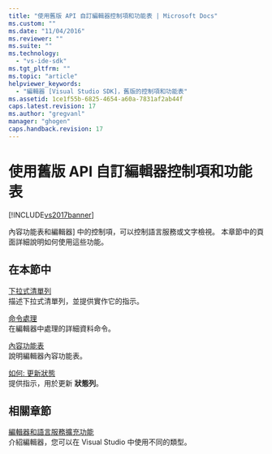 ```yaml
---
title: "使用舊版 API 自訂編輯器控制項和功能表 | Microsoft Docs"
ms.custom: ""
ms.date: "11/04/2016"
ms.reviewer: ""
ms.suite: ""
ms.technology: 
  - "vs-ide-sdk"
ms.tgt_pltfrm: ""
ms.topic: "article"
helpviewer_keywords: 
  - "編輯器 [Visual Studio SDK]，舊版的控制項和功能表"
ms.assetid: 1ce1f55b-6825-4654-a60a-7831af2ab44f
caps.latest.revision: 17
ms.author: "gregvanl"
manager: "ghogen"
caps.handback.revision: 17
---
```

# 使用舊版 API 自訂編輯器控制項和功能表
[!INCLUDE[vs2017banner](../code-quality/includes/vs2017banner.md)]

內容功能表和編輯器\] 中的控制項，可以控制語言服務或文字檢視。 本章節中的頁面詳細說明如何使用這些功能。  
  
## 在本節中  
 [下拉式清單列](../extensibility/drop-down-bar.md)  
 描述下拉式清單列，並提供實作它的指示。  
  
 [命令處理](../extensibility/command-handling.md)  
 在編輯器中處理的詳細資料命令。  
  
 [內容功能表](../extensibility/context-menus.md)  
 說明編輯器內容功能表。  
  
 [如何: 更新狀態](../extensibility/how-to-update-the-status-bar.md)  
 提供指示，用於更新 **狀態列**。  
  
## 相關章節  
 [編輯器和語言服務擴充功能](../extensibility/editor-and-language-service-extensions.md)  
 介紹編輯器，您可以在 Visual Studio 中使用不同的類型。